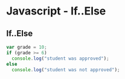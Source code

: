 # Javascript - If..Else


## If..Else

~~~javascript
var grade = 10;
if (grade >= 6)
  console.log("student was approved");
else 
  console.log("student was not approved");
~~~
